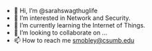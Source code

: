 - 👋 Hi, I’m @sarahswagthuglife
- 👀 I’m interested in Network and Security.
- 🌱 I’m currently learning the Internet of Things.
- 💞️ I’m looking to collaborate on ...
- 📫 How to reach me smobley@csumb.edu

<!---
sarahswagthuglife/sarahswagthuglife is a ✨ special ✨ repository because its `README.md` (this file) appears on your GitHub profile.
You can click the Preview link to take a look at your changes.
--->
